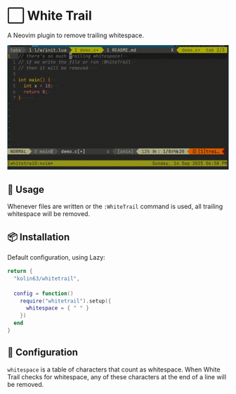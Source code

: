 # ⬜ White Trail
A Neovim plugin to remove trailing whitespace.

![demo](demo.gif)

## 📖 Usage
Whenever files are written or the `:WhiteTrail` command is used, all trailing
whitespace will be removed.

## 📦 Installation
Default configuration, using Lazy:
```lua
return {
  "kolin63/whitetrail",

  config = function()
    require("whitetrail").setup({
      whitespace = { " " }
    })
  end
}
```

## 🔧 Configuration
`whitespace` is a table of characters that count as whitespace. When White
Trail checks for whitespace, any of these characters at the end of a line will
be removed.
